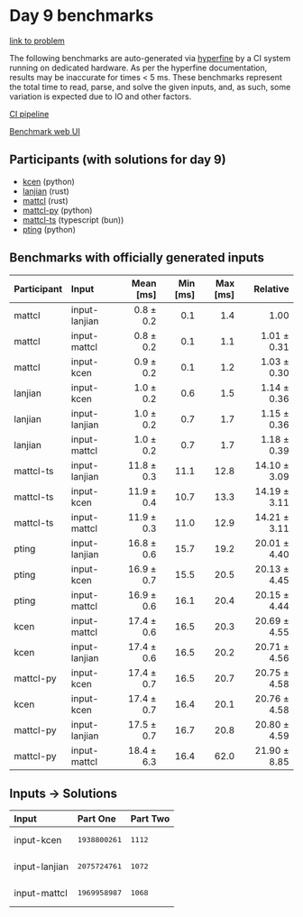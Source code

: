 # Day 9 benchmarks

[link to problem](https://adventofcode.com/2023/day/9)

The following benchmarks are auto-generated via
[hyperfine](https://github.com/sharkdp/hyperfine) by a CI system running on
dedicated hardware. As per the hyperfine documentation, results may be
inaccurate for times < 5 ms. These benchmarks represent the total time to read,
parse, and solve the given inputs, and, as such, some variation is expected due
to IO and other factors.

[CI pipeline](http://ci.papercode.net:8080/teams/main/pipelines/aoc2023)

[Benchmark web UI](https://aoc.ancalagon.black)


## Participants (with solutions for day 9)

- [kcen](https://github.com/kcen/aoc2023) (python)
- [lanjian](https://github.com/lanjian/aoc-2023) (rust)
- [mattcl](https://github.com/mattcl/aoc2023) (rust)
- [mattcl-py](https://github.com/mattcl/aoc2023-py) (python)
- [mattcl-ts](https://github.com/mattcl/aoc2023-js) (typescript (bun))
- [pting](https://github.com/pting/aoc2023) (python)


## Benchmarks with officially generated inputs

| Participant | Input | Mean [ms] | Min [ms] | Max [ms] | Relative |
|:---|:---|---:|---:|---:|---:|
| mattcl | input-lanjian | 0.8 ± 0.2 | 0.1 | 1.4 | 1.00 |
| mattcl | input-mattcl | 0.8 ± 0.2 | 0.1 | 1.1 | 1.01 ± 0.31 |
| mattcl | input-kcen | 0.9 ± 0.2 | 0.1 | 1.2 | 1.03 ± 0.30 |
| lanjian | input-kcen | 1.0 ± 0.2 | 0.6 | 1.5 | 1.14 ± 0.36 |
| lanjian | input-lanjian | 1.0 ± 0.2 | 0.7 | 1.7 | 1.15 ± 0.36 |
| lanjian | input-mattcl | 1.0 ± 0.2 | 0.7 | 1.7 | 1.18 ± 0.39 |
| mattcl-ts | input-lanjian | 11.8 ± 0.3 | 11.1 | 12.8 | 14.10 ± 3.09 |
| mattcl-ts | input-kcen | 11.9 ± 0.4 | 10.7 | 13.3 | 14.19 ± 3.11 |
| mattcl-ts | input-mattcl | 11.9 ± 0.3 | 11.0 | 12.9 | 14.21 ± 3.11 |
| pting | input-lanjian | 16.8 ± 0.6 | 15.7 | 19.2 | 20.01 ± 4.40 |
| pting | input-kcen | 16.9 ± 0.7 | 15.5 | 20.5 | 20.13 ± 4.45 |
| pting | input-mattcl | 16.9 ± 0.6 | 16.1 | 20.4 | 20.15 ± 4.44 |
| kcen | input-mattcl | 17.4 ± 0.6 | 16.5 | 20.3 | 20.69 ± 4.55 |
| kcen | input-lanjian | 17.4 ± 0.6 | 16.5 | 20.2 | 20.71 ± 4.56 |
| mattcl-py | input-kcen | 17.4 ± 0.7 | 16.5 | 20.7 | 20.75 ± 4.58 |
| kcen | input-kcen | 17.4 ± 0.7 | 16.4 | 20.1 | 20.76 ± 4.58 |
| mattcl-py | input-lanjian | 17.5 ± 0.7 | 16.7 | 20.8 | 20.80 ± 4.59 |
| mattcl-py | input-mattcl | 18.4 ± 6.3 | 16.4 | 62.0 | 21.90 ± 8.85 |


## Inputs -> Solutions

| Input | Part One | Part Two |
|:---|:---|:---|
|input-kcen|<pre>1938800261</pre>|<pre>1112</pre>|
|input-lanjian|<pre>2075724761</pre>|<pre>1072</pre>|
|input-mattcl|<pre>1969958987</pre>|<pre>1068</pre>|